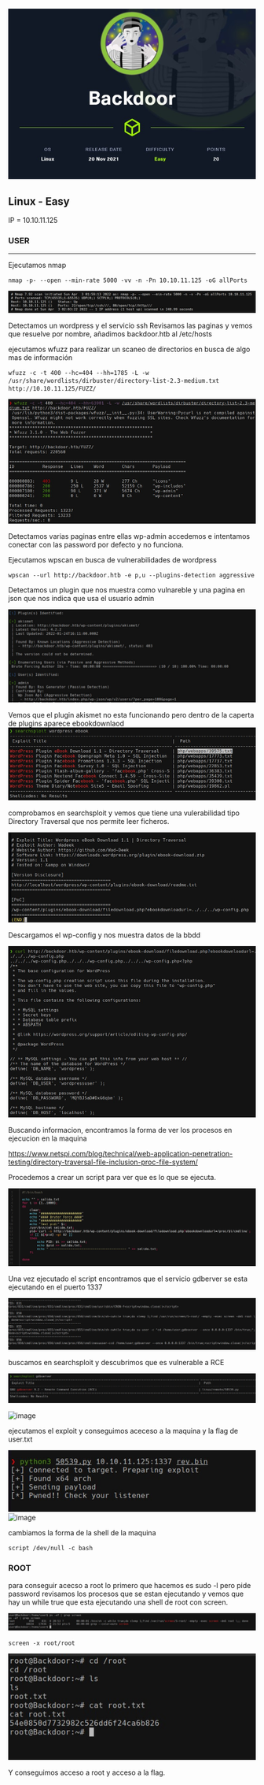 ![Image text](https://github.com/b14nc0/CTF/blob/main/HTB/images/backdoor/backdoor.jpg)

## Linux - Easy
IP = 10.10.11.125

### USER ###

*** 
Ejecutamos nmap 
    
    nmap -p- --open --min-rate 5000 -vv -n -Pn 10.10.11.125 -oG allPorts
    
![Image text](https://github.com/b14nc0/CTF/blob/main/HTB/images/backdoor/allports.jpg)


Detectamos un wordpress y el servicio ssh
Revisamos las paginas y vemos que resuelve por nombre, añadimos backdoor.htb al /etc/hosts

ejecutamos wfuzz para realizar un scaneo de directorios en busca de algo mas de información

    wfuzz -c -t 400 --hc=404 --hh=1785 -L -w /usr/share/wordlists/dirbuster/directory-list-2.3-medium.txt http://10.10.11.125/FUZZ/
            
![Image text](https://github.com/b14nc0/CTF/blob/main/HTB/images/backdoor/wfuzz.jpg)

Detectamos varias paginas entre ellas wp-admin accedemos e intentamos conectar con las password por defecto y no funciona.



Ejecutamos wpscan en busca de vulnerabilidades de wordpress

    wpscan --url http://backdoor.htb -e p,u --plugins-detection aggressive
    
Detectamos un plugin que nos muestra como vulnareble y una pagina en json que nos indica que usa el usuario admin
    
![](https://github.com/b14nc0/CTF/blob/main/HTB/images/backdoor/wpscan2.jpg)

Vemos que el plugin akismet no esta funcionando pero dentro de la caperta de plugins aparece ebookdownlaod
![](https://github.com/b14nc0/CTF/blob/main/HTB/images/backdoor/searchsploit.jpg)

comprobamos en searchsploit y vemos que tiene una vulerabilidad tipo Directory Traversal que nos permite leer ficheros.

![](https://github.com/b14nc0/CTF/blob/main/HTB/images/backdoor/exploit.jpg)

Descargamos el wp-config y nos muestra datos de la bbdd

![](https://github.com/b14nc0/CTF/blob/main/HTB/images/backdoor/poc.jpg)

Buscando informacion, encontramos la forma de ver los procesos en ejecucion en la maquina

https://www.netspi.com/blog/technical/web-application-penetration-testing/directory-traversal-file-inclusion-proc-file-system/

Procedemos a crear un script para ver que es lo que se ejecuta.

![](https://github.com/b14nc0/CTF/blob/main/HTB/images/backdoor/script.jpg)

Una vez ejecutado el script encontramos que el servicio gdberver se esta ejecutando en el puerto 1337

![](https://github.com/b14nc0/CTF/blob/main/HTB/images/backdoor/gdbserver.jpg)

buscamos en searchsploit y descubrimos que es vulnerable a RCE 

![](https://github.com/b14nc0/CTF/blob/main/HTB/images/backdoor/exploit2.jpg)

![image](https://user-images.githubusercontent.com/42178316/161437073-81a33bf5-058c-47e1-8ee5-ddf7762f92ce.png)


ejecutamos el exploit y conseguimos aceceso a la maquina y la flag de user.txt

![](https://github.com/b14nc0/CTF/blob/main/HTB/images/backdoor/run.jpg)
![image](https://user-images.githubusercontent.com/42178316/161437091-3e72c002-1e45-4526-ace4-7c7ee10046b9.png)


cambiamos la forma de la shell de la maquina

    script /dev/null -c bash


### ROOT ###

para conseguir acecso a root lo primero que hacemos es sudo -l pero pide password
revisamos los procesos que se estan ejecutando y vemos que hay un while true que esta ejecutando una shell de root con screen.

![](https://github.com/b14nc0/CTF/blob/main/HTB/images/backdoor/ps.jpg)

    screen -x root/root

![](https://github.com/b14nc0/CTF/blob/main/HTB/images/backdoor/root.txt.jpg)

Y conseguimos acceso a root y acceso a la flag.










